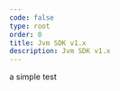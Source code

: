 ```yaml
---
code: false
type: root
order: 0
title: Jvm SDK v1.x
description: Jvm SDK v1.x
---
```


a simple test
